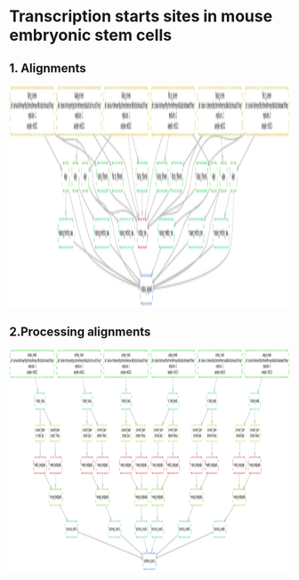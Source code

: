 # Transcription starts sites in mouse embryonic stem cells

## 1. Alignments

<p align="center">
<img
src="dag/alignment_dag.png" height="400">
</p>

## 2.Processing alignments

<p align="center">
<img
src="dag/processing_alignment_dag.png" height="400">
</p>
